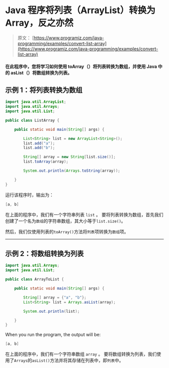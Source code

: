 # Java 程序将列表（ArrayList）转换为 Array，反之亦然

> 原文： [https://www.programiz.com/java-programming/examples/convert-list-array](https://www.programiz.com/java-programming/examples/convert-list-array)

#### 在此程序中，您将学习如何使用 toArray（）将列表转换为数组，并使用 Java 中的 asList（）将数组转换为列表。

## 示例 1：将列表转换为数组

```java
import java.util.ArrayList;
import java.util.Arrays;
import java.util.List;

public class ListArray {

    public static void main(String[] args) {

        List<String> list = new ArrayList<String>();
        list.add("a");
        list.add("b");

        String[] array = new String[list.size()];
        list.toArray(array);

        System.out.println(Arrays.toString(array));

    }
}
```

运行该程序时，输出为：

```java
[a, b]
```

在上面的程序中，我们有一个字符串列表 `list` 。 要将列表转换为数组，首先我们创建了一个名为`数组`的字符串数组，其大小等于`list.size()`。

然后，我们仅使用列表的`toArray()`方法将`列表`项转换为`数组`项。

* * *

## 示例 2：将数组转换为列表

```java
import java.util.Arrays;
import java.util.List;

public class ArrayToList {

    public static void main(String[] args) {

        String[] array = {"a", "b"};
        List<String> list = Arrays.asList(array);

        System.out.println(list);

    }
}
```

When you run the program, the output will be:

```java
[a, b]
```

在上面的程序中，我们有一个字符串数组 `array` 。 要将数组转换为列表，我们使用了`Arrays`的`asList()`方法并将其存储在列表中，即`列表`中。